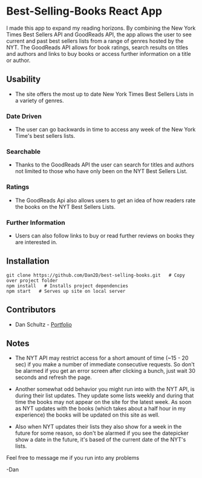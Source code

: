 # Best-Selling-Books React App
I made this app to expand my reading horizons. By combining the New York Times Best Sellers API and GoodReads API, the app allows the user to see current and past best sellers lists from a range of genres hosted by the NYT. The GoodReads API allows for book ratings, search results on titles and authors and links to buy books or access further information on a title or author.

## Usability
- The site offers the most up to date New York Times Best Sellers Lists in a variety of genres.
### Date Driven
- The user can go backwards in time to access any week of the New York Time's best sellers lists.
### Searchable
- Thanks to the GoodReads API the user can search for titles and authors not limited to those who have only been on the NYT Best Sellers List.
### Ratings
- The GoodReads Api also allows users to get an idea of how readers rate the books on the NYT Best Sellers Lists.
### Further Information
- Users can also follow links to buy or read further reviews on books they are interested in.

## Installation
```
git clone https://github.com/Dan2D/best-selling-books.git   # Copy over project folder
npm install   # Installs project dependencies
npm start   # Serves up site on local server
```

## Contributors
- Dan Schultz - [Portfolio](https://www.danschultz.dev)

## Notes
- The NYT API may restrict access for a short amount of time (~15 - 20 sec) if you make a number of immediate consecutive requests.
So don't be alarmed if you get an error screen after clicking a bunch, just wait 30 seconds and refresh the page.

- Another somewhat odd behavior you might run into with the NYT API, is during their list updates. They update some lists weekly and during that time the books may not appear on the site for the latest week. As soon as NYT updates with the books (which takes about a half hour in my experience) the books will be updated on this site as well.

- Also when NYT updates their lists they also show for a week in the future for some reason, so don't be alarmed if you see the datepicker show a date in the future, it's based of the current date of the NYT's lists.

Feel free to message me if you run into any problems


-Dan

